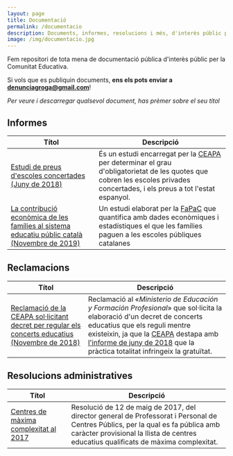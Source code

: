 ```yaml
---
layout: page
title: Documentació
permalink: /documentacio
description: Documents, informes, resolucions i més, d'interès públic per la Comunitat Educativa.
image: /img/documentacio.jpg
---
```


Fem repositori de tota mena de documentació pública d'interès públic per la Comunitat Educativa.

Si vols que es publiquin documents, **ens els pots enviar a [denunciagroga@gmail.com](mailto:denunciagroga@gmail.com)**!

*Per veure i descarregar qualsevol document, has prèmer sobre el seu títol*

## Informes

| Títol | Descripció |
|--------------|------------|
| [Estudi de preus d'escoles concertades (Juny de 2018)](./informes/Estudio-Precios-Centros-Concertados-2018.pdf) | És un estudi encarregat per la [CEAPA](https://www.ceapa.es/) per determinar el grau d'obligatorietat de les quotes que cobren les escoles privades concertades, i els preus a tot l'estat espanyol. |
| [La contribució econòmica de les famílies al sistema educatiu públic català (Novembre de 2019)](./informes/FAPAC-2019-Contribucio-Families-Quotes.pdf) | Un estudi elaborat per la [FaPaC](https://fapac.cat/) que quantifica amb dades econòmiques i estadístiques el que les famílies paguen a les escoles públiques catalanes |

## Reclamacions

| Títol | Descripció |
|--------------|------------|
| [Reclamació de la CEAPA sol·licitant decret per regular els concerts educatius (Novembre de 2018)](./documentacio/reclamacions/NdP_CEAPA-Informe-de-Cobros-Concertada-oct18-v2-definitivo.pdf) | Reclamació al «*Ministerio de Educación y Formación Profesional*» que sol·licita la elaboració d'un decret de concerts educatius que els reguli mentre existeixin, ja que la [CEAPA](https://www.ceapa.es/) destapa amb [l'informe de juny de 2018](./informes/Estudio-Precios-Centros-Concertados-2018.pdf) que la pràctica totalitat infringeix la gratuïtat.

## Resolucions administratives

| Títol | Descripció |
|--------------|------------|
| [Centres de màxima complexitat al 2017](./resolucions-administratives/centres_maxima_complexitat2017.pdf) | Resolució de 12 de maig de 2017, del director general de Professorat i Personal de Centres Públics, per la qual es fa pública amb caràcter provisional la llista de centres educatius qualificats de màxima complexitat. |